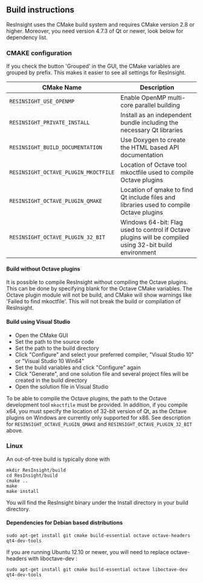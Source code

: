 ## Build instructions

ResInsight uses the CMake build system and requires CMake version 2.8 or higher. Moreover, you need version 4.7.3 of Qt or newer, look below for dependency list.

### CMAKE configuration

If you check the button 'Grouped' in the GUI, the CMake variables are grouped by prefix. This makes it easier to see all settings for ResInsight.


| CMake Name   | Description |
|--------------|---------|
| `RESINSIGHT_USE_OPENMP`               | Enable OpenMP multi-core parallel building |
| `RESINSIGHT_PRIVATE_INSTALL`          | Install as an independent bundle including the necessary Qt libraries |
| `RESINSIGHT_BUILD_DOCUMENTATION`      | Use Doxygen to create the HTML based API documentation |
| `RESINSIGHT_OCTAVE_PLUGIN_MKOCTFILE`  | Location of Octave tool mkoctfile used to compile Octave plugins |
| `RESINSIGHT_OCTAVE_PLUGIN_QMAKE`      | Location of qmake to find Qt include files and libraries used to compile Octave plugins |
| `RESINSIGHT_OCTAVE_PLUGIN_32_BIT`     | Windows 64-bit: Flag used to control if Octave plugins will be compiled using 32-bit build environment |

#### Build without Octave plugins
It is possible to compile ResInsight without compiling the Octave plugins. This can be done by specifying blank for the Octave CMake variables. The Octave plugin module will not be build, and CMake will show warnings like 'Failed to find mkoctfile'. This will not break the build or compilation of ResInsight.

#### Build using Visual Studio
- Open the CMake GUI
- Set the path to the source code
- Set the path to the build directory
- Click "Configure" and select your preferred compiler, "Visual Studio 10" or "Visual Studio 10 Win64"
- Set the build variables and click "Configure" again
- Click "Generate", and one solution file and several project files will be created in the build directory
- Open the solution file in Visual Studio

To be able to compile the Octave plugins, the path to the Octave development tool `mkoctfile` must be provided. In addition, if you compile x64, you must specify the location of 32-bit version of Qt, as the Octave plugins on Windows are currently only supported for x86.
See description for `RESINSIGHT_OCTAVE_PLUGIN_QMAKE` and `RESINSIGHT_OCTAVE_PLUGIN_32_BIT` above.
    

### Linux

An out-of-tree build is typically done with

    mkdir ResInsight/build
    cd ResInsight/build
    cmake ..
    make
    make install

You will find the ResInsight binary under the Install directory in your build directory.

#### Dependencies for Debian based distributions

    sudo apt-get install git cmake build-essential octave octave-headers qt4-dev-tools

If you are running Ubuntu 12.10 or newer, you will need to replace octave-headers with liboctave-dev :

    sudo apt-get install git cmake build-essential octave liboctave-dev qt4-dev-tools

